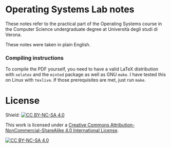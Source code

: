 # Operating Systems Lab notes

These notes refer to the practical part of the Operating Systems course in the Computer Science undergraduate degree at Università degli studi di Verona.

These notes were taken in plain English.

### Compiling instructions

To compile the PDF yourself, you need to have a valid LaTeX distribution with `xelatex` and the `minted` package as well as GNU `make`. I have tested this on Linux with `texlive`. If those prerequisites are met, just run `make`.

# License

Shield: [![CC BY-NC-SA 4.0][cc-by-nc-sa-shield]][cc-by-nc-sa]

This work is licensed under a
[Creative Commons Attribution-NonCommercial-ShareAlike 4.0 International License][cc-by-nc-sa].

[![CC BY-NC-SA 4.0][cc-by-nc-sa-image]][cc-by-nc-sa]

[cc-by-nc-sa]: http://creativecommons.org/licenses/by-nc-sa/4.0/
[cc-by-nc-sa-image]: https://licensebuttons.net/l/by-nc-sa/4.0/88x31.png
[cc-by-nc-sa-shield]: https://img.shields.io/badge/License-CC%20BY--NC--SA%204.0-lightgrey.svg